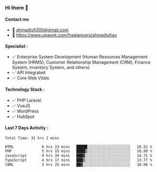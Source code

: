 ### Hi there 👋

#### Contact me 
- :email: ahmadlufi300@gmail.com
- 🔭 https://www.upwork.com/freelancers/ahmadlufiau

#### Specialist :
- ✅ Enterprise System Development (Human Resources Management System (HRMS), Customer Relationship Management (CRM), Finance System, Inventory System, and others)
- ✅ API Integrated
- ✅ Core Web Vitals

#### Technology Stack :

- ✅ PHP Laravel
- ✅ VueJS
- ✅ WordPress
- ✅ HubSpot

#### Last 7 Days Activity :
<!--START_SECTION:waka-->

```txt
Total Time: 31 hrs 2 mins

HTML             6 hrs 23 mins   █████░░░░░░░░░░░░░░░░░░░░   20.52 %
PHP              5 hrs 15 mins   ████▒░░░░░░░░░░░░░░░░░░░░   16.89 %
JavaScript       4 hrs 34 mins   ███▓░░░░░░░░░░░░░░░░░░░░░   14.71 %
TypeScript       4 hrs 17 mins   ███▒░░░░░░░░░░░░░░░░░░░░░   13.77 %
YAML             3 hrs 25 mins   ██▓░░░░░░░░░░░░░░░░░░░░░░   10.98 %
```

<!--END_SECTION:waka-->

<!--
**ahmadlufiau/ahmadlufiau** is a ✨ _special_ ✨ repository because its `README.md` (this file) appears on your GitHub profile.

Here are some ideas to get you started:

- 🔭 I’m currently working on ...
- 🌱 I’m currently learning ...
- 👯 I’m looking to collaborate on ...
- 🤔 I’m looking for help with ...
- 💬 Ask me about ...
- 📫 How to reach me: ...
- 😄 Pronouns: ...
- ⚡ Fun fact: ...
-->
